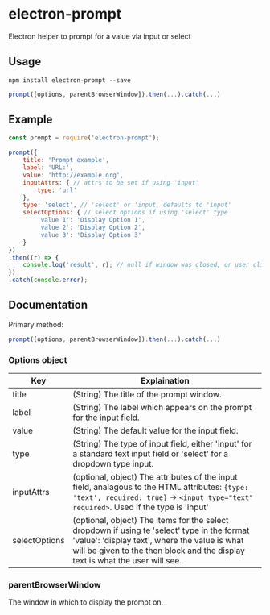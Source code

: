 # electron-prompt

Electron helper to prompt for a value via input or select

## Usage

```
npm install electron-prompt --save
```

```js
prompt([options, parentBrowserWindow]).then(...).catch(...)
```

## Example

```js
const prompt = require('electron-prompt');

prompt({
    title: 'Prompt example',
    label: 'URL:',
    value: 'http://example.org',
    inputAttrs: { // attrs to be set if using 'input'
        type: 'url'
    },
    type: 'select', // 'select' or 'input, defaults to 'input'
    selectOptions: { // select options if using 'select' type
        'value 1': 'Display Option 1',
        'value 2': 'Display Option 2',
        'value 3': 'Display Option 3'
    }
})
.then((r) => {
    console.log('result', r); // null if window was closed, or user clicked Cancel
})
.catch(console.error);
```
## Documentation
Primary method:
```js
prompt([options, parentBrowserWindow]).then(...).catch(...)
```

### Options object
| Key  | Explaination |
| ------------- | ------------- |
| title  | (String) The title of the prompt window. |
| label  | (String) The label which appears on the prompt for the input field. |
| value  | (String) The default value for the input field. |
| type  | (String) The type of input field, either 'input' for a standard text input field or 'select' for a dropdown type input. |
| inputAttrs  | (optional, object) The attributes of the input field, analagous to the HTML attributes: `{type: 'text', required: true}` -> `<input type="text" required>`. Used if the type is 'input' |
| selectOptions  | (optional, object) The items for the select dropdown if using te 'select' type in the format 'value': 'display text', where the value is what will be given to the then block and the display text is what the user will see. |

### parentBrowserWindow
The window in which to display the prompt on.
